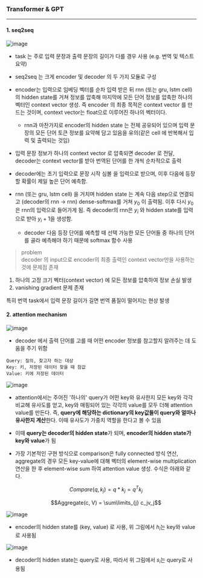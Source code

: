 
### Transformer & GPT
----

#### 1. seq2seq

![image](https://github.com/hihiee/Session-based-Recsys/assets/45914097/5e9363f2-37c7-4d92-81dc-615cd3448d48)

- task 는 주로 입력 문장과 출력 문장의 길이가 다를 경우 사용 (e.g. 번역 및 텍스트 요약)
- seq2seq 는 크게 encoder 및 decoder 의 두 가지 모듈로 구성
- encoder는 입력으로 임베딩 벡터를 순차 입력 받은 뒤 rnn (또는 gru, lstm cell) 의 hidden state를 거쳐 정보를 압축해 마지막에 모든 단어 정보를 압축한 하나의 벡터인 context vector 생성. 즉 encoder 의 최종 목적은 context vector 를 만드는 것이며, context vector는 float으로 이루어진 하나의 벡터이다.
    - rnn과 마찬가지로 encoder의 hidden state 는 전체 공유되어 있으며 입력 문장의 모든 단어 토큰 정보를 요약해 담고 있음을 유의(같은 cell 에 반복해서 입력 및 출력되는 것임)

- 입력 문장 정보가 하나의 context vector 로 압축되면 decoder 로 전달, decoder는 context vector를 받아 번역된 단어를 한 개씩 순차적으로 출력
- decoder에는 초기 입력으로 문장 시작 심볼 <sos>을 입력으로 받으며, 이후 다음에 등장할 확률이 제일 높은 단어 예측함.
- rnn (또는 gru, lstm cell) 을 거치며 hidden state 는 계속 다음 step으로 연결되고 (decoder의 rnn -> rnn) dense-softmax를 거쳐 $y_0$ 이 출력됨. 이후 다시 $y_0$은 rnn의 입력으로 들어가게 됨. 즉 decoder의 rnn은 $y_i$ 와 hidden state를 입력으로 받아 $y_i+1$을 생성함.
    - decoder  다음 등장 단어를 예측할 때 선택 가능한 모든 단어들 중 하나의 단어를 골라 예측해야 하기 때문에 softmax 함수 사용

> problem  
decoder 의 input으로 encoder의 최종 출력인 context vector만을 사용하는 것에 문제점 존재 
1. 하나의 고정 크기 벡터(context vector) 에 모든 정보를 압축하여 정보 손실 발생
2. vanishing gradient 문제 존재

특히 번역 task에서 입력 문장 길이가 길면 번역 품질이 떨어지는 현상 발생



  

#### 2. attention mechanism

![image](https://github.com/hihiee/Session-based-Recsys/assets/45914097/9963f7bd-19ae-473a-bb64-dbe62f1d6904)

- decoder 에서 출력 단어를 고를 때 어떤 encoder 정보를 참고할지 알려주는 데 도움을 주기 위함
```
Query: 질의, 찾고자 하는 대상
Key: 키, 저장된 데이터 찾을 때 참값
Value: 키에 저장된 데이터
```

![image](https://github.com/hihiee/Session-based-Recsys/assets/45914097/37a54bf9-9a4e-4653-b044-1aec262ce185)


- attention에서는 주어진 '하나의' query가 어떤 key와 유사한지 모든 key와 각각 비교해 유사도를 얻고, key와 매핑되어 있는 각각의 value를 모두 더해 attention value를 만든다. 즉, **query에 해당하는 dictionary의 key값들이 query와 얼마나 유사한지 계산**한다. 이때 유사도가 가중치 역할을 한다고 볼 수 있음
- 이때 **query는 decoder의 hidden state**가 되며, **encoder의 hidden state가 key와 value**가 됨
- 가장 기본적인 구현 방식으로 comparison은 fully connected 방식 연산, aggregate의 경우 모든 key-value에 대해 벡터의 element-wise multiplication 연산을 한 후 element-wise sum 하여 attention value 생성. 수식은 아래와 같다.

  $$Compare(q, k_j) = q*k_j = q^Tk_j$$

  $$Aggregate(c, V) = \sum\limits_{j} c_jv_j$$


![image](https://github.com/hihiee/Session-based-Recsys/assets/45914097/4d593223-b795-4db0-8d9e-64810cd9c738)

- encoder의 hidden state를 (key, value) 로 사용, 위 그림에서 $h_i$는 key와 value로 사용됨

![image](https://github.com/hihiee/Session-based-Recsys/assets/45914097/707c5277-dc4e-4e65-a8a5-95b433f175ad)

- decoder의 hidden state는 query로 사용, 따라서 위 그림에서 $s_i$는 query로 사용됨
